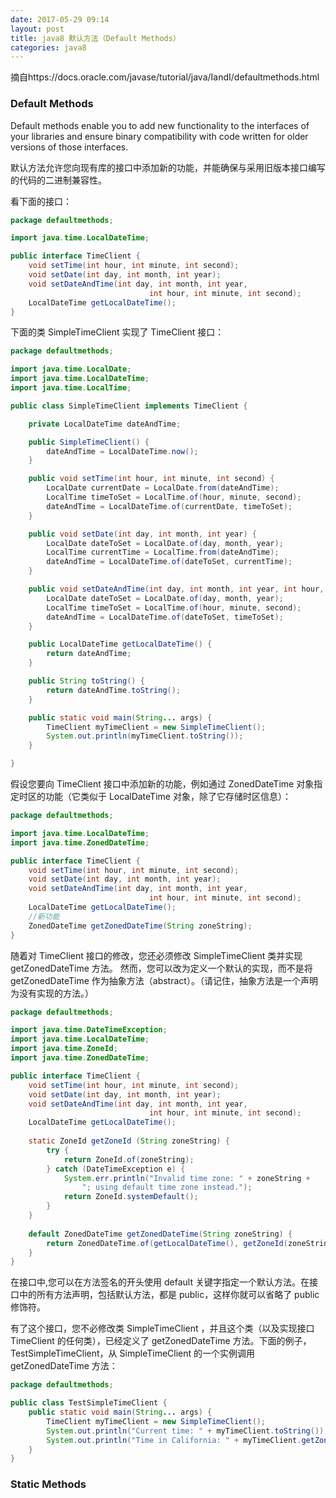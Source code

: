 ```yaml
---
date: 2017-05-29 09:14
layout: post
title: java8 默认方法（Default Methods）
categories: java8
---
```


摘自https://docs.oracle.com/javase/tutorial/java/IandI/defaultmethods.html

### Default Methods

Default methods enable you to add new functionality to the interfaces of your libraries and ensure binary compatibility with code written for older versions of those interfaces.

默认方法允许您向现有库的接口中添加新的功能，并能确保与采用旧版本接口编写的代码的二进制兼容性。

看下面的接口：
```java
package defaultmethods;

import java.time.LocalDateTime;

public interface TimeClient {
	void setTime(int hour, int minute, int second);
    void setDate(int day, int month, int year);
    void setDateAndTime(int day, int month, int year,
                               int hour, int minute, int second);
    LocalDateTime getLocalDateTime();
}
```

下面的类 SimpleTimeClient 实现了 TimeClient 接口：
```java
package defaultmethods;

import java.time.LocalDate;
import java.time.LocalDateTime;
import java.time.LocalTime;

public class SimpleTimeClient implements TimeClient {

	private LocalDateTime dateAndTime;

	public SimpleTimeClient() {
		dateAndTime = LocalDateTime.now();
	}

	public void setTime(int hour, int minute, int second) {
		LocalDate currentDate = LocalDate.from(dateAndTime);
		LocalTime timeToSet = LocalTime.of(hour, minute, second);
		dateAndTime = LocalDateTime.of(currentDate, timeToSet);
	}

	public void setDate(int day, int month, int year) {
		LocalDate dateToSet = LocalDate.of(day, month, year);
		LocalTime currentTime = LocalTime.from(dateAndTime);
		dateAndTime = LocalDateTime.of(dateToSet, currentTime);
	}

	public void setDateAndTime(int day, int month, int year, int hour, int minute, int second) {
		LocalDate dateToSet = LocalDate.of(day, month, year);
		LocalTime timeToSet = LocalTime.of(hour, minute, second);
		dateAndTime = LocalDateTime.of(dateToSet, timeToSet);
	}

	public LocalDateTime getLocalDateTime() {
		return dateAndTime;
	}

	public String toString() {
		return dateAndTime.toString();
	}

	public static void main(String... args) {
		TimeClient myTimeClient = new SimpleTimeClient();
		System.out.println(myTimeClient.toString());
	}

}

```

假设您要向 TimeClient 接口中添加新的功能，例如通过 ZonedDateTime 对象指定时区的功能（它类似于 LocalDateTime 对象，除了它存储时区信息）：
```java
package defaultmethods;

import java.time.LocalDateTime;
import java.time.ZonedDateTime;

public interface TimeClient {
	void setTime(int hour, int minute, int second);
    void setDate(int day, int month, int year);
    void setDateAndTime(int day, int month, int year,
                               int hour, int minute, int second);
    LocalDateTime getLocalDateTime();
    //新功能
    ZonedDateTime getZonedDateTime(String zoneString);
}

```

随着对 TimeClient 接口的修改，您还必须修改 SimpleTimeClient 类并实现 getZonedDateTime 方法。
然而，您可以改为定义一个默认的实现，而不是将 getZonedDateTime 作为抽象方法（abstract）。（请记住，抽象方法是一个声明为没有实现的方法。）
```java
package defaultmethods;

import java.time.DateTimeException;
import java.time.LocalDateTime;
import java.time.ZoneId;
import java.time.ZonedDateTime;

public interface TimeClient {
	void setTime(int hour, int minute, int second);
    void setDate(int day, int month, int year);
    void setDateAndTime(int day, int month, int year,
                               int hour, int minute, int second);
    LocalDateTime getLocalDateTime();
    
    static ZoneId getZoneId (String zoneString) {
        try {
            return ZoneId.of(zoneString);
        } catch (DateTimeException e) {
            System.err.println("Invalid time zone: " + zoneString +
                "; using default time zone instead.");
            return ZoneId.systemDefault();
        }
    }
        
    default ZonedDateTime getZonedDateTime(String zoneString) {
        return ZonedDateTime.of(getLocalDateTime(), getZoneId(zoneString));
    }
}

```

在接口中,您可以在方法签名的开头使用 default 关键字指定一个默认方法。在接口中的所有方法声明，包括默认方法，都是 public，这样你就可以省略了 public 修饰符。

有了这个接口，您不必修改类 SimpleTimeClient ，并且这个类（以及实现接口 TimeClient 的任何类），已经定义了 getZonedDateTime 方法。下面的例子，TestSimpleTimeClient，从 SimpleTimeClient 的一个实例调用 getZonedDateTime 方法：
```java
package defaultmethods;

public class TestSimpleTimeClient {
	public static void main(String... args) {
		TimeClient myTimeClient = new SimpleTimeClient();
		System.out.println("Current time: " + myTimeClient.toString());
		System.out.println("Time in California: " + myTimeClient.getZonedDateTime("Blah blah").toString());
	}
}
```
### Static Methods